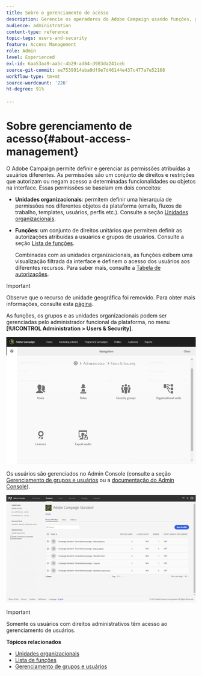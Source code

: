 ```yaml
---
title: Sobre o gerenciamento de acesso
description: Gerencie os operadores do Adobe Campaign usando funções, grupos e unidades organizacionais.
audience: administration
content-type: reference
topic-tags: users-and-security
feature: Access Management
role: Admin
level: Experienced
exl-id: 6aa53aa9-aa5c-4b29-ad84-d983da241ceb
source-git-commit: ee7539914aba9df9e7d46144e437c477a7e52168
workflow-type: tm+mt
source-wordcount: '226'
ht-degree: 91%

---
```


# Sobre gerenciamento de acesso{#about-access-management}

O Adobe Campaign permite definir e gerenciar as permissões atribuídas a usuários diferentes. As permissões são um conjunto de direitos e restrições que autorizam ou negam acesso a determinadas funcionalidades ou objetos na interface. Essas permissões se baseiam em dois conceitos:

* **Unidades organizacionais**: permitem definir uma hierarquia de permissões nos diferentes objetos da plataforma (emails, fluxos de trabalho, templates, usuários, perfis etc.). Consulte a seção [Unidades organizacionais](../../administration/using/organizational-units.md).
* **Funções**: um conjunto de direitos unitários que permitem definir as autorizações atribuídas a usuários e grupos de usuários. Consulte a seção [Lista de funções](../../administration/using/list-of-roles.md).

   Combinadas com as unidades organizacionais, as funções exibem uma visualização filtrada da interface e definem o acesso dos usuários aos diferentes recursos. Para saber mais, consulte a [Tabela de autorizações](../../administration/using/list-of-roles.md).

>[!IMPORTANT]
>
>Observe que o recurso de unidade geográfica foi removido. Para obter mais informações, consulte esta [página](../../rn/using/deprecated-features.md).

As funções, os grupos e as unidades organizacionais podem ser gerenciadas pelo administrador funcional da plataforma, no menu **[!UICONTROL Administration > Users & Security]**.

![](assets/user_management_1.png)

Os usuários são gerenciados no Admin Console (consulte a seção [Gerenciamento de grupos e usuários](../../administration/using/managing-groups-and-users.md) ou a [documentação do Admin Console](https://helpx.adobe.com/br/enterprise/managing/user-guide.html)).

![](assets/user_management_6.png)

>[!IMPORTANT]
>
>Somente os usuários com direitos administrativos têm acesso ao gerenciamento de usuários.

**Tópicos relacionados**

* [Unidades organizacionais](../../administration/using/organizational-units.md)
* [Lista de funções](../../administration/using/list-of-roles.md)
* [Gerenciamento de grupos e usuários](../../administration/using/managing-groups-and-users.md)
